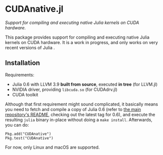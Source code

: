 # CUDAnative.jl

*Support for compiling and executing native Julia kernels on CUDA hardware.*

This package provides support for compiling and executing native Julia kernels on CUDA
hardware. It is a work in progress, and only works on very recent versions of Julia .


## Installation

Requirements:

* Julia 0.6 with LLVM 3.9 **built from source**, executed **in tree** (for LLVM.jl)
* NVIDIA driver, providing `libcuda.so` (for CUDAdrv.jl)
* CUDA toolkit

Although that first requirement might sound complicated, it basically means you need to
fetch and compile a copy of Julia 0.6 (refer to [the main repository's
README](https://github.com/JuliaLang/julia/blob/master/README.md#source-download-and-compilation),
checking out the latest tag for 0.6), and execute the resulting `julia` binary in-place
without doing a `make install`. Afterwards, you can do:

```
Pkg.add("CUDAnative")
Pkg.test("CUDAnative")
```

For now, only Linux and macOS are supported.

